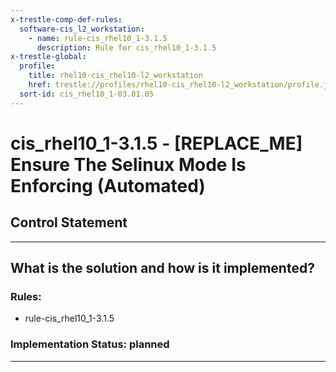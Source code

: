 ```yaml
---
x-trestle-comp-def-rules:
  software-cis_l2_workstation:
    - name: rule-cis_rhel10_1-3.1.5
      description: Rule for cis_rhel10_1-3.1.5
x-trestle-global:
  profile:
    title: rhel10-cis_rhel10-l2_workstation
    href: trestle://profiles/rhel10-cis_rhel10-l2_workstation/profile.json
  sort-id: cis_rhel10_1-03.01.05
---
```


# cis_rhel10_1-3.1.5 - \[REPLACE_ME\] Ensure The Selinux Mode Is Enforcing (Automated)

## Control Statement

______________________________________________________________________

## What is the solution and how is it implemented?

<!-- For implementation status enter one of: implemented, partial, planned, alternative, not-applicable -->

<!-- Note that the list of rules under ### Rules: is read-only and changes will not be captured after assembly to JSON -->

<!-- Add control implementation description here for control: cis_rhel10_1-3.1.5 -->

### Rules:

  - rule-cis_rhel10_1-3.1.5

### Implementation Status: planned

______________________________________________________________________
